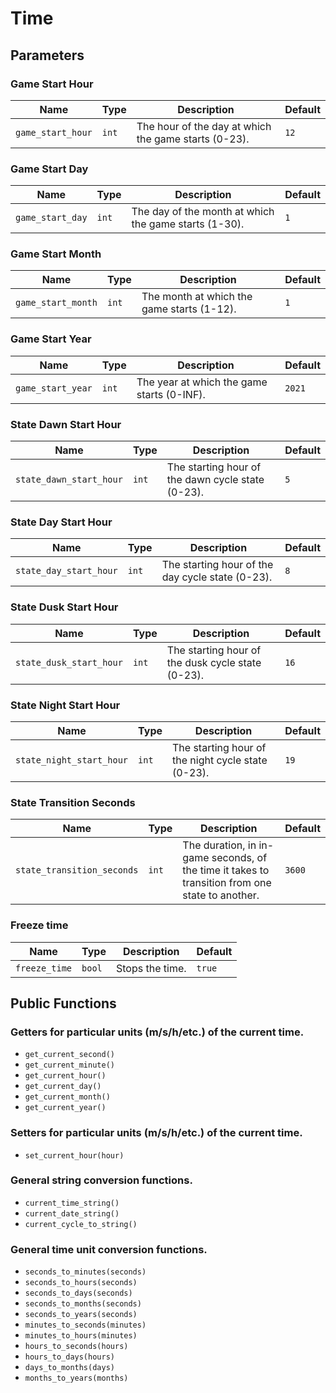 # Time

## Parameters

### Game Start Hour

| Name | Type | Description | Default |
| - | - | - | - |
| `game_start_hour` | `int` | The hour of the day at which the game starts (0-23). | `12` |

### Game Start Day

| Name | Type | Description | Default |
| - | - | - | - |
| `game_start_day` | `int` | The day of the month at which the game starts (1-30). | `1` |

### Game Start Month

| Name | Type | Description | Default |
| - | - | - | - |
| `game_start_month` | `int` | The month at which the game starts (1-12). | `1` |

### Game Start Year

| Name | Type | Description | Default |
| - | - | - | - |
| `game_start_year` | `int` | The year at which the game starts (0-INF). | `2021` |

### State Dawn Start Hour

| Name | Type | Description | Default |
| - | - | - | - |
| `state_dawn_start_hour` | `int` | The starting hour of the dawn cycle state (0-23). | `5` |

### State Day Start Hour

| Name | Type | Description | Default |
| - | - | - | - |
| `state_day_start_hour` | `int` | The starting hour of the day cycle state (0-23). | `8` |

### State Dusk Start Hour

| Name | Type | Description | Default |
| - | - | - | - |
| `state_dusk_start_hour` | `int` | The starting hour of the dusk cycle state (0-23). | `16` |

### State Night Start Hour

| Name | Type | Description | Default |
| - | - | - | - |
| `state_night_start_hour` | `int` | The starting hour of the night cycle state (0-23). | `19` |

### State Transition Seconds

| Name | Type | Description | Default |
| - | - | - | - |
| `state_transition_seconds` | `int` | The duration, in in-game seconds, of the time it takes to transition from one state to another. | `3600` |

### Freeze time

| Name | Type | Description | Default |
| - | - | - | - |
| `freeze_time` | `bool` | Stops the time. | `true` |

## Public Functions

### Getters for particular units (m/s/h/etc.) of the current time.

- `get_current_second()`
- `get_current_minute()`
- `get_current_hour()`
- `get_current_day()`
- `get_current_month()`
- `get_current_year()`

### Setters for particular units (m/s/h/etc.) of the current time.

- `set_current_hour(hour)`

### General string conversion functions.

- `current_time_string()`
- `current_date_string()`
- `current_cycle_to_string()`

### General time unit conversion functions.

- `seconds_to_minutes(seconds)`
- `seconds_to_hours(seconds)`
- `seconds_to_days(seconds)`
- `seconds_to_months(seconds)`
- `seconds_to_years(seconds)`
- `minutes_to_seconds(minutes)`
- `minutes_to_hours(minutes)`
- `hours_to_seconds(hours)`
- `hours_to_days(hours)`
- `days_to_months(days)`
- `months_to_years(months)`
